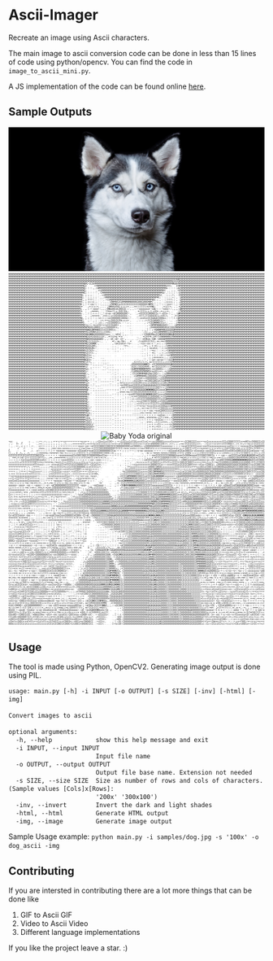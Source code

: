 # Ascii-Imager
Recreate an image using Ascii characters.

The main image to ascii conversion code can be done in less than 15 lines of code using python/opencv. You can find the code in `image_to_ascii_mini.py`.

A JS implementation of the code can be found online [here](https://batman-nair.github.io/ASCII-Imager/).

## Sample Outputs

<p align="center">
	<img src="samples/dog.jpg" alt="Dog original">
	<img src="samples/dog_ascii.png" alt="Dog ascii">
	<img src="samples/baby_yoda.jpg" alt="Baby Yoda original">
	<img src="samples/baby_yoda_ascii.png" alt="Baby Yoda ascii">
</p>

## Usage
The tool is made using Python, OpenCV2. Generating image output is done using PIL.

```
usage: main.py [-h] -i INPUT [-o OUTPUT] [-s SIZE] [-inv] [-html] [-img]

Convert images to ascii

optional arguments:
  -h, --help            show this help message and exit
  -i INPUT, --input INPUT
                        Input file name
  -o OUTPUT, --output OUTPUT
                        Output file base name. Extension not needed
  -s SIZE, --size SIZE  Size as number of rows and cols of characters. (Sample values [Cols]x[Rows]:
                        '200x' '300x100')
  -inv, --invert        Invert the dark and light shades
  -html, --html         Generate HTML output
  -img, --image         Generate image output

```

Sample Usage example:
`python main.py -i samples/dog.jpg -s '100x' -o dog_ascii -img`


## Contributing

If you are intersted in contributing there are a lot more things that can be done like
1. GIF to Ascii GIF
2. Video to Ascii Video
3. Different language implementations


If you like the project leave a star. :)
